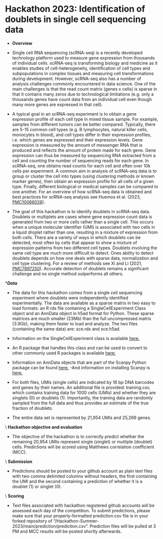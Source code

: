
# **Hackathon 2023: Identification of doublets in single cell sequencing data**

-   **Overview**
- Single cell RNA sequencing (scRNA-seq) is a recently developed technology platform used to measure gene expression from thousands of individual cells. scRNA-seq is transforming biology and medicine as it enables studies of cell-heterogeneity, identification of cell types and subpopulations in complex tissues and measuring cell transformations during development. However, scRNA-seq also has a number of analysis challenges commonly encountered in data science. One of the main challenges is that the read count matrix (genes x cells) is sparse in that it contains many zeros due to technological limitations (e.g. only a thousands genes have count data from an individual cell even though many more genes are expressed in that cell).

- A typical goal in an scRNA-seq experiment is to obtain a gene expression profile of each cell type in mixed tissue sample. For example, samples from different tumors can be better compared. Typically, there are 5-15 common cell types (e.g. B lymphocytes, natural killer cells, monocytes in blood), and cell types differ in their expression profiles, i.e. which genes are expressed and their expression levels. Gene expression is measured by the amount of messenger RNA that is produced and reflects the amount of protein made for each gene. Gene expression can thus be measured by sequencing RNA extracted from a cell and counting the number of sequencing reads for each gene. In scRNA-seq, one obtains read counts for each cell and often over 10k cells per experiment. A common aim in analysis of scRNA-seq data is to group or cluster the cell into types (using clustering methods or known marker genes), then obtain an expression profile for all cells of a given type. Finally, different biological or medical samples can be compared to one another. For an overview of how scRNA-seq data is obtained and best practices for scRNA-seq analysis see Huemos et al. (2023, [PMC10066026](https://www.nature.com/articles/s41576-023-00586-w)).

- The goal of this hackathon is to identify doublets in scRNA-seq data. Doublets or multiplets are cases where gene expression count data is generated from two or more cells rather than a single cell. This occurs when a unique molecular identifier (UMI) is associated with two cells in a liquid droplet rather than one, resulting in a mixture of expression from both cells. There are a variety of ways in which doublets can be detected, most often by cells that appear to show a mixture of expression patterns from two different cell types. Doublets involving the same cell type are much more difficult to detect. Ones ability to detect doublets depends on how one deals with sparse data, normalization and cell type clustering. For a review of methods see Xi and Li (2021, [PMC7897250](https://doi.org/10.1016/j.cels.2020.11.008)). Accurate detection of doublets remains a significant challenge and no single method outperforms all others.

\****Data***
- The data for this hackathon comes from a single cell sequencing experiment where doublets were independently identified experimentally. The data are available as a sparse matrix in two easy to load formats: an R rds file containing a SingleCellExperiment Class object and an AnnData object in h5ad format for Python. These sparse matrices are much smaller (23Mb) than the full uncompressed matrix (3.9Gb), making them faster to load and analyze. The two files (containing the same data) are: sce.rds and sce.h5ad.

- Information on the SingleCellExperiment class is available [here.](https://bioconductor.org/packages/release/bioc/vignettes/SingleCellExperiment/inst/doc/intro.html)
- An R package that handles this class and can be used to convert to other commonly used R packages is available [here:](https://bioconductor.org/packages/release/bioc/html/SingleCellExperiment.html)

- Information on AnnData objects that are part of the Scanpy Python package can be found [here.](https://scanpy.readthedocs.io/en/stable/api.html#reading)
-And information on installing Scanpy is [here.](https://scanpy.readthedocs.io/en/stable/installation.html)

- For both files, UMIs (single cells) are indicated by 16 bp DNA barcodes and genes by their names. An additional file is provided: training.csv, which contains training data for 1000 cells (UMIs) and whether they are singlets (0) or doublets (1). Importantly, the training data are randomly sampled from the full data and thus provides an estimate of the true fraction of doublets.

- The entire data set is represented by 21,954 UMIs and 25,269 genes.

\ **Hackathon objective and evaluation**
- The objective of the hackathon is to correctly predict whether the remaining 20,954 UMIs represent single (singlet) or multiple (doublet) cells. Predictions will be scored using Matthews correlation coefficient (MCC).

\ **Submission**
- Predictions should be posted to your github account as plain text files with two comma delimited columns without headers, the first containing the UMI and the second containing a prediction of whether it is a doublet (1) or singlet (0).

\ **Scoring**
- Text files associated with hackathon registered github accounts will be assessed each day of the competition.  To submit predictions, please make sure that your properly-formatted prediction.csv file is in your forked repository of “/Hackathon-Summer-2023/main/prediction/prediction.csv”.  Prediction files will be pulled at 3 PM and MCC results will be posted shortly afterwards.


